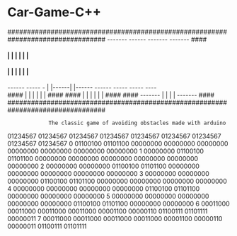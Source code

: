 # Car-Game-C++

#################################################################################
                      -------  ------  -------   -------        ####
 ####                |        |      | |      | |               ####
 ####                |        |      | |      | |
------    -----   -  |        |------| |------   ------   -----    -----    ----                                      
      ####           |        |      | |      |        |   ####
      ####           |        |      | |      |        |   ####             ####
                      ------- |      | |      | -------                     ####
#################################################################################

                 The classic game of avoiding obstacles made with arduino
  
  01234567 01234567 01234567 01234567 01234567 01234567 01234567 01234567 01234567 
0 01100100 01101100 00000000 00000000 00000000 00000000 00000000 00000000 00000000 
1 00000000 01100100 01101100 00000000 00000000 00000000 00000000 00000000 00000000 
2 00000000 00000000 01100100 01101100 00000000 00000000 00000000 00000000 00000000 
3 00000000 00000000 00000000 01100100 01101100 00000000 00000000 00000000 00000000 
4 00000000 00000000 00000000 00000000 01100100 01101100 00000000 00000000 00000000 
5 00000000 00000000 00000000 00000000 00000000 01100100 01101100 00000000 00000000 
6 00011000 00011000 00011000 00011000 00001100 00000110 01100111 01101111 00000011 
7 00011000 00011000 00011000 00011000 00001100 00000110 00000011 01100111 01101111 



